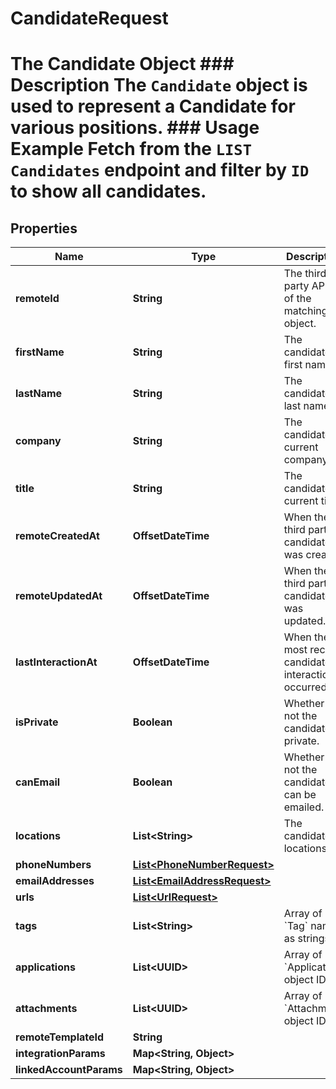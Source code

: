 

# CandidateRequest

# The Candidate Object ### Description The `Candidate` object is used to represent a Candidate for various positions. ### Usage Example Fetch from the `LIST Candidates` endpoint and filter by `ID` to show all candidates.

## Properties

Name | Type | Description | Notes
------------ | ------------- | ------------- | -------------
**remoteId** | **String** | The third-party API ID of the matching object. |  [optional]
**firstName** | **String** | The candidate&#39;s first name. |  [optional]
**lastName** | **String** | The candidate&#39;s last name. |  [optional]
**company** | **String** | The candidate&#39;s current company. |  [optional]
**title** | **String** | The candidate&#39;s current title. |  [optional]
**remoteCreatedAt** | **OffsetDateTime** | When the third party&#39;s candidate was created. |  [optional]
**remoteUpdatedAt** | **OffsetDateTime** | When the third party&#39;s candidate was updated. |  [optional]
**lastInteractionAt** | **OffsetDateTime** | When the most recent candidate interaction occurred. |  [optional]
**isPrivate** | **Boolean** | Whether or not the candidate is private. |  [optional]
**canEmail** | **Boolean** | Whether or not the candidate can be emailed. |  [optional]
**locations** | **List&lt;String&gt;** | The candidate&#39;s locations. |  [optional]
**phoneNumbers** | [**List&lt;PhoneNumberRequest&gt;**](PhoneNumberRequest.md) |  |  [optional]
**emailAddresses** | [**List&lt;EmailAddressRequest&gt;**](EmailAddressRequest.md) |  |  [optional]
**urls** | [**List&lt;UrlRequest&gt;**](UrlRequest.md) |  |  [optional]
**tags** | **List&lt;String&gt;** | Array of &#x60;Tag&#x60; names as strings. |  [optional]
**applications** | **List&lt;UUID&gt;** | Array of &#x60;Application&#x60; object IDs. |  [optional]
**attachments** | **List&lt;UUID&gt;** | Array of &#x60;Attachment&#x60; object IDs. |  [optional]
**remoteTemplateId** | **String** |  |  [optional]
**integrationParams** | **Map&lt;String, Object&gt;** |  |  [optional]
**linkedAccountParams** | **Map&lt;String, Object&gt;** |  |  [optional]




